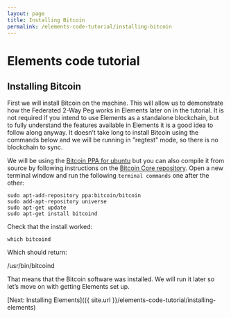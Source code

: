 ```yaml
---
layout: page
title: Installing Bitcoin
permalink: /elements-code-tutorial/installing-bitcoin
---
```


# Elements code tutorial

## Installing Bitcoin

First we will install Bitcoin on the machine. This will allow us to demonstrate how the Federated 2-Way Peg works in Elements later on in the tutorial. It is not required if you intend to use Elements as a standalone blockchain, but to fully understand the features available in Elements it is a good idea to follow along anyway. It doesn’t take long to install Bitcoin using the commands below and we will be running in "regtest" mode, so there is no blockchain to sync.

We will be using the [Bitcoin PPA for ubuntu](https://launchpad.net/~bitcoin/+archive/ubuntu/bitcoin) but you can also compile it from source by following instructions on the [Bitcoin Core repository](https://github.com/bitcoin/bitcoin). Open a new terminal window and run the following `terminal commands` one after the other:

~~~~
sudo apt-add-repository ppa:bitcoin/bitcoin
sudo add-apt-repository universe
sudo apt-get update
sudo apt-get install bitcoind
~~~~

Check that the install worked:

~~~~
which bitcoind
~~~~

Which should return:

<div class="console-output">/usr/bin/bitcoind</div>

That means that the Bitcoin software was installed. We will run it later so let’s move on with getting Elements set up.


[Next: Installing Elements]({{ site.url }}/elements-code-tutorial/installing-elements)

